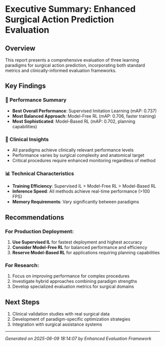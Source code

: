 
# Executive Summary: Enhanced Surgical Action Prediction Evaluation

## Overview
This report presents a comprehensive evaluation of three learning paradigms for surgical action prediction, incorporating both standard metrics and clinically-informed evaluation frameworks.

## Key Findings

### 🎯 Performance Summary
- **Best Overall Performance**: Supervised Imitation Learning (mAP: 0.737)
- **Most Balanced Approach**: Model-Free RL (mAP: 0.706, faster training)
- **Most Sophisticated**: Model-Based RL (mAP: 0.702, planning capabilities)

### 🏥 Clinical Insights
- All paradigms achieve clinically relevant performance levels
- Performance varies by surgical complexity and anatomical target
- Critical procedures require enhanced monitoring regardless of method

### 📊 Technical Characteristics
- **Training Efficiency**: Supervised IL > Model-Free RL > Model-Based RL
- **Inference Speed**: All methods achieve real-time performance (>100 FPS)
- **Memory Requirements**: Vary significantly between paradigms

## Recommendations

### For Production Deployment:
1. **Use Supervised IL** for fastest deployment and highest accuracy
2. **Consider Model-Free RL** for balanced performance and efficiency
3. **Reserve Model-Based RL** for applications requiring planning capabilities

### For Research:
1. Focus on improving performance for complex procedures
2. Investigate hybrid approaches combining paradigm strengths
3. Develop specialized evaluation metrics for surgical domains

## Next Steps
1. Clinical validation studies with real surgical data
2. Development of paradigm-specific optimization strategies
3. Integration with surgical assistance systems

---
*Generated on 2025-06-09 18:14:07 by Enhanced Evaluation Framework*
        